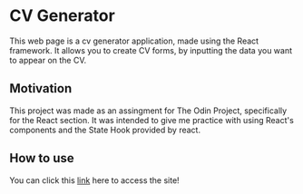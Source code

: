 # CV Generator

This web page is a cv generator application, made using the React framework. It allows you to create CV forms, by inputting the data you want to appear on the CV.

## Motivation

This project was made as an assingment for The Odin Project, specifically for the React section. It was intended to give me practice with using React's components and the State Hook provided by react.

## How to use

You can click this [link](https://stately-axolotl-b335a5.netlify.app/) here to access the site!
